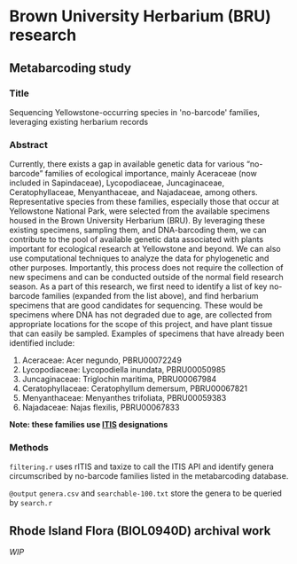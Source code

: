 # Brown University Herbarium (BRU) research

## Metabarcoding study
### Title
Sequencing Yellowstone-occurring species in 'no-barcode' families, leveraging existing herbarium records 

### Abstract
Currently, there exists a gap in available genetic data for various “no-barcode” families of ecological importance, mainly Aceraceae (now included in Sapindaceae), Lycopodiaceae, Juncaginaceae, Ceratophyllaceae, Menyanthaceae, and Najadaceae, among others. Representative species from these families, especially those that occur at Yellowstone National Park, were selected from the available specimens housed in the Brown University Herbarium (BRU). By leveraging these existing specimens, sampling them, and DNA-barcoding them, we can contribute to the pool of available genetic data associated with plants important for ecological research at Yellowstone and beyond. We can also use computational techniques to analyze the data for phylogenetic and other purposes. Importantly, this process does not require the collection of new specimens and can be conducted outside of the normal field research season. As a part of this research, we first need to identify a list of key no-barcode families (expanded from the list above), and find herbarium specimens that are good candidates for sequencing. These would be specimens where DNA has not degraded due to age, are collected from appropriate locations for the scope of this project, and have plant tissue that can easily be sampled. Examples of specimens that have already been identified include:

1. Aceraceae: Acer negundo, PBRU00072249
2. Lycopodiaceae: Lycopodiella inundata, PBRU00050985
3. Juncaginaceae: Triglochin maritima, PBRU00067984
4. Ceratophyllaceae: Ceratophyllum demersum, PBRU00067821
5. Menyanthaceae: Menyanthes trifoliata, PBRU00059383
6. Najadaceae: Najas flexilis, PBRU00067833

**Note: these families use [ITIS](https://itis.gov/) designations**

### Methods
`filtering.r` uses rITIS and taxize to call the ITIS API and identify genera circumscribed by no-barcode families listed in the metabarcoding database. 

`@output` `genera.csv` and `searchable-100.txt` store the genera to be queried by `search.r`

## Rhode Island Flora (BIOL0940D) archival work
*WIP*
